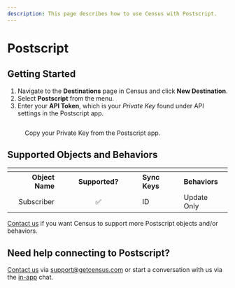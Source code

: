 ```yaml
---
description: This page describes how to use Census with Postscript.
---
```


# Postscript

## Getting Started

1. Navigate to the **Destinations** page in Census and click **New Destination**.
2. Select **Postscript** from the menu.
3. Enter your **API Token**, which is your _Private Key_ found under API settings in the Postscript app.

<figure><img src="../.gitbook/assets/postscript.png" alt=""><figcaption><p>Copy your Private Key from the Postscript app.</p></figcaption></figure>

## Supported Objects and Behaviors

<table data-header-hidden><thead><tr><th align="right"></th><th width="169" align="center"></th><th></th><th></th></tr></thead><tbody><tr><td align="right"><strong>Object Name</strong></td><td align="center"><strong>Supported?</strong></td><td><strong>Sync Keys</strong></td><td><strong>Behaviors</strong></td></tr><tr><td align="right">Subscriber</td><td align="center">✅</td><td>ID</td><td>Update Only</td></tr></tbody></table>

[Contact us](mailto:support@getcensus.com) if you want Census to support more Postscript objects and/or behaviors.

## Need help connecting to Postscript?

[Contact us](mailto:support@getcensus.com) via support@getcensus.com or start a conversation with us via the [in-app](https://app.getcensus.com) chat.

